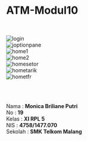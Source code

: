# ATM-Modul10
<br>

![login](https://cloud.githubusercontent.com/assets/22133379/22765943/3a632f42-ee06-11e6-9c1c-b1dc3aa49d2c.JPG)<br>
![joptionpane](https://cloud.githubusercontent.com/assets/22133379/22765945/4035ea2c-ee06-11e6-981e-885f944d9a85.JPG)<br>
![home1](https://cloud.githubusercontent.com/assets/22133379/22765953/464fabbe-ee06-11e6-9884-8dd97605b871.JPG)<br>
![home2](https://cloud.githubusercontent.com/assets/22133379/22765954/46afb842-ee06-11e6-9bdf-f637f0358f66.JPG)<br>
![homesetor](https://cloud.githubusercontent.com/assets/22133379/22765956/46b52958-ee06-11e6-9e73-9896f6515b89.JPG)<br>
![hometarik](https://cloud.githubusercontent.com/assets/22133379/22765955/46b2d8ce-ee06-11e6-9892-fce3921e48bc.JPG)<br>
![hometfr](https://cloud.githubusercontent.com/assets/22133379/22765957/46b98c0a-ee06-11e6-89c9-8b130de8be7b.JPG)<br>

<br><br>

Nama : __Monica Briliane Putri__ <br>
No : __19__ <br>
Kelas : __XI RPL 5__ <br>
NIS : __4758/1477.070__ <br>
Sekolah : __SMK Telkom Malang__ <br>
